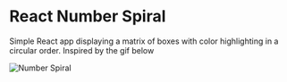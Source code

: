 # React Number Spiral

Simple React app displaying a matrix of boxes with color highlighting in a circular order.
Inspired by the gif below

![Number Spiral](https://media.giphy.com/media/RG4AQzsXh1u2CJFbs7/giphy.gif)
